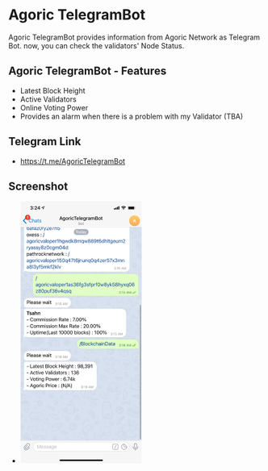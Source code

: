 # Agoric TelegramBot

Agoric TelegramBot provides information from Agoric Network as Telegram Bot. now, you can check the validators' Node Status.

## Agoric TelegramBot - Features
- Latest Block Height
- Active Validators
- Online Voting Power
- Provides an alarm when there is a problem with my Validator (TBA)

## Telegram Link
- https://t.me/AgoricTelegramBot

## Screenshot
- <img src="https://github.com/dsrvlabs/agoric/blob/telegrambot-dev/Agoric-TelegramBot/doc/screenshot/AgoricTelegramBot-screenshot1.jpg?raw=true" width="50%">
